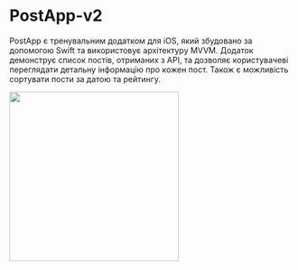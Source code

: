 # PostApp-v2

PostApp є тренувальним додатком для iOS, який збудовано за допомогою Swift та використовує архітектуру MVVM. Додаток демонструє список постів, отриманих з API, та дозволяє користувачеві переглядати детальну інформацію про кожен пост. Також є можливість сортувати пости за датою та рейтингу.

<img src="https://github.com/ItsMeIns/PostApp-v2/assets/106601710/5542169e-0667-4689-aa1e-50fd35fc66b3" width="300" />
